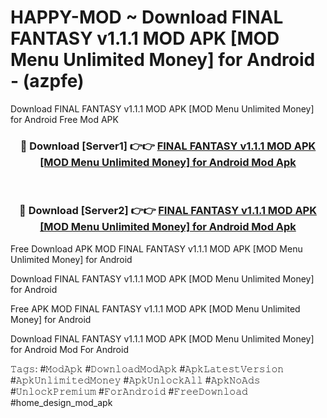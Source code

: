 # HAPPY-MOD ~ Download FINAL FANTASY v1.1.1 MOD APK [MOD Menu Unlimited Money] for Android - (azpfe)
Download FINAL FANTASY v1.1.1 MOD APK [MOD Menu Unlimited Money] for Android Free Mod APK

<div align="center">
<h3>🔴 Download [Server1] 👉👉 <a href="https://apk-comot.site?title=FINAL_FANTASY_v1.1.1_MOD_APK_[MOD_Menu_Unlimited_Money]_for_Android">FINAL FANTASY v1.1.1 MOD APK [MOD Menu Unlimited Money] for Android Mod Apk</a></h3><br>

<h3>🔴 Download [Server2] 👉👉 <a href="https://apk-comot.site?title=FINAL_FANTASY_v1.1.1_MOD_APK_[MOD_Menu_Unlimited_Money]_for_Android">FINAL FANTASY v1.1.1 MOD APK [MOD Menu Unlimited Money] for Android Mod Apk</a></h3>
</div>


Free Download APK MOD FINAL FANTASY v1.1.1 MOD APK [MOD Menu Unlimited Money] for Android

Download FINAL FANTASY v1.1.1 MOD APK [MOD Menu Unlimited Money] for Android 

Free APK MOD FINAL FANTASY v1.1.1 MOD APK [MOD Menu Unlimited Money] for Android 

Download FINAL FANTASY v1.1.1 MOD APK [MOD Menu Unlimited Money] for Android Mod For Android

𝚃𝚊𝚐𝚜: #𝙼𝚘𝚍𝙰𝚙𝚔 #𝙳𝚘𝚠𝚗𝚕𝚘𝚊𝚍𝙼𝚘𝚍𝙰𝚙𝚔 #𝙰𝚙𝚔𝙻𝚊𝚝𝚎𝚜𝚝𝚅𝚎𝚛𝚜𝚒𝚘𝚗 #𝙰𝚙𝚔𝚄𝚗𝚕𝚒𝚖𝚒𝚝𝚎𝚍𝙼𝚘𝚗𝚎𝚢 #𝙰𝚙𝚔𝚄𝚗𝚕𝚘𝚌𝚔𝙰𝚕𝚕 #𝙰𝚙𝚔𝙽𝚘𝙰𝚍𝚜 #𝚄𝚗𝚕𝚘𝚌𝚔𝙿𝚛𝚎𝚖𝚒𝚞𝚖 #𝙵𝚘𝚛𝙰𝚗𝚍𝚛𝚘𝚒𝚍 #𝙵𝚛𝚎𝚎𝙳𝚘𝚠𝚗𝚕𝚘𝚊𝚍 #home_design_mod_apk